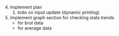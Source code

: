 4. Implement plan
    1. todo on input update (dynamic printing) 
5. Implement graph section for checking stats trends
    * for brut data
    * for average data
